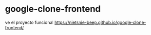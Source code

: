 # google-clone-frontend

ve el proyecto funcional
https://nietsnie-beep.github.io/google-clone-frontend/
